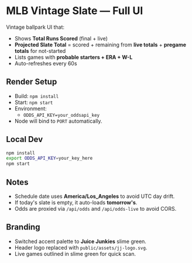 
# MLB Vintage Slate — Full UI

Vintage ballpark UI that:
- Shows **Total Runs Scored** (final + live)
- **Projected Slate Total** = scored + remaining from **live totals** + **pregame totals** for not-started
- Lists games with **probable starters + ERA + W-L**
- Auto-refreshes every 60s

## Render Setup
- Build: `npm install`
- Start: `npm start`
- Environment:
  - `ODDS_API_KEY=your_oddsapi_key`
- Node will bind to `PORT` automatically.

## Local Dev
```bash
npm install
export ODDS_API_KEY=your_key_here
npm start
```

## Notes
- Schedule date uses **America/Los_Angeles** to avoid UTC day drift.
- If today's slate is empty, it auto-loads **tomorrow's**.
- Odds are proxied via `/api/odds` and `/api/odds-live` to avoid CORS.


## Branding
- Switched accent palette to **Juice Junkies** slime green.
- Header logo replaced with `public/assets/jj-logo.svg`.
- Live games outlined in slime green for quick scan.
